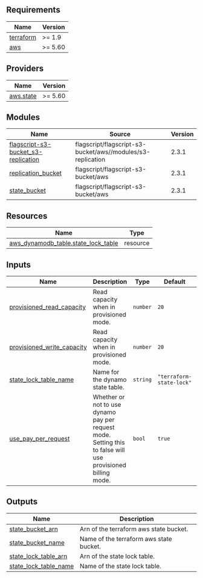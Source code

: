 <!-- BEGIN_TF_DOCS -->
## Requirements

| Name | Version |
|------|---------|
| <a name="requirement_terraform"></a> [terraform](#requirement\_terraform) | >= 1.9 |
| <a name="requirement_aws"></a> [aws](#requirement\_aws) | >= 5.60 |

## Providers

| Name | Version |
|------|---------|
| <a name="provider_aws.state"></a> [aws.state](#provider\_aws.state) | >= 5.60 |

## Modules

| Name | Source | Version |
|------|--------|---------|
| <a name="module_flagscript-s3-bucket_s3-replication"></a> [flagscript-s3-bucket\_s3-replication](#module\_flagscript-s3-bucket\_s3-replication) | flagscript/flagscript-s3-bucket/aws//modules/s3-replication | 2.3.1 |
| <a name="module_replication_bucket"></a> [replication\_bucket](#module\_replication\_bucket) | flagscript/flagscript-s3-bucket/aws | 2.3.1 |
| <a name="module_state_bucket"></a> [state\_bucket](#module\_state\_bucket) | flagscript/flagscript-s3-bucket/aws | 2.3.1 |

## Resources

| Name | Type |
|------|------|
| [aws_dynamodb_table.state_lock_table](https://registry.terraform.io/providers/hashicorp/aws/latest/docs/resources/dynamodb_table) | resource |

## Inputs

| Name | Description | Type | Default | Required |
|------|-------------|------|---------|:--------:|
| <a name="input_provisioned_read_capacity"></a> [provisioned\_read\_capacity](#input\_provisioned\_read\_capacity) | Read capacity when in provisioned mode. | `number` | `20` | no |
| <a name="input_provisioned_write_capacity"></a> [provisioned\_write\_capacity](#input\_provisioned\_write\_capacity) | Read capacity when in provisioned mode. | `number` | `20` | no |
| <a name="input_state_lock_table_name"></a> [state\_lock\_table\_name](#input\_state\_lock\_table\_name) | Name for the dynamo state table. | `string` | `"terraform-state-lock"` | no |
| <a name="input_use_pay_per_request"></a> [use\_pay\_per\_request](#input\_use\_pay\_per\_request) | Whether or not to use dynamo pay per request mode. Setting this to false will use provisioned billing mode. | `bool` | `true` | no |

## Outputs

| Name | Description |
|------|-------------|
| <a name="output_state_bucket_arn"></a> [state\_bucket\_arn](#output\_state\_bucket\_arn) | Arn of the terraform aws state bucket. |
| <a name="output_state_bucket_name"></a> [state\_bucket\_name](#output\_state\_bucket\_name) | Name of the terraform aws state bucket. |
| <a name="output_state_lock_table_arn"></a> [state\_lock\_table\_arn](#output\_state\_lock\_table\_arn) | Arn of the state lock table. |
| <a name="output_state_lock_table_name"></a> [state\_lock\_table\_name](#output\_state\_lock\_table\_name) | Name of the state lock table. |
<!-- END_TF_DOCS -->
